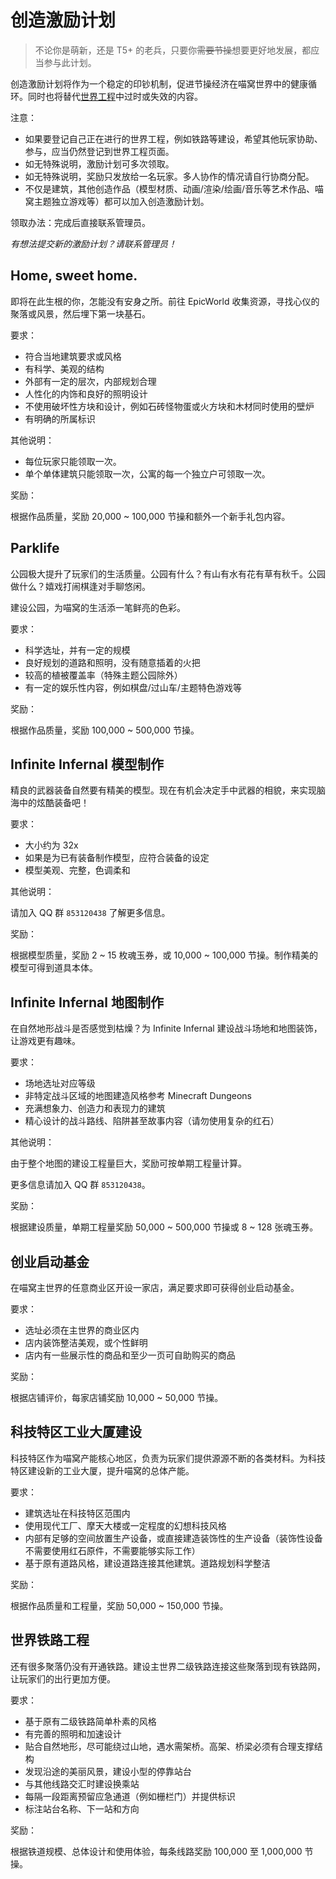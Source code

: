# 创造激励计划

> 不论你是萌新，还是 T5+ 的老兵，只要你~~需要节操~~想要更好地发展，都应当参与此计划。

创造激励计划将作为一个稳定的印钞机制，促进节操经济在喵窝世界中的健康循环。同时也将替代[世界工程](nyaa/projects.md)中过时或失效的内容。

注意：

- 如果要登记自己正在进行的世界工程，例如铁路等建设，希望其他玩家协助、参与，应当仍然登记到世界工程页面。
- 如无特殊说明，激励计划可多次领取。
- 如无特殊说明，奖励只发放给一名玩家。多人协作的情况请自行协商分配。
- 不仅是建筑，其他创造作品（模型材质、动画/渲染/绘画/音乐等艺术作品、喵窝主题独立游戏等）都可以加入创造激励计划。

领取办法：完成后直接联系管理员。

*有想法提交新的激励计划？请联系管理员！*

## Home, sweet home.

即将在此生根的你，怎能没有安身之所。前往 EpicWorld 收集资源，寻找心仪的聚落或风景，然后埋下第一块基石。

要求：

- 符合当地建筑要求或风格
- 有科学、美观的结构
- 外部有一定的层次，内部规划合理
- 人性化的内饰和良好的照明设计
- 不使用破坏性方块和设计，例如石砖怪物蛋或火方块和木材同时使用的壁炉
- 有明确的所属标识

其他说明：

- 每位玩家只能领取一次。
- 单个单体建筑只能领取一次，公寓的每一个独立户可领取一次。

奖励：

根据作品质量，奖励 20,000 ~ 100,000 节操和额外一个新手礼包内容。

## Parklife

公园极大提升了玩家们的生活质量。公园有什么？有山有水有花有草有秋千。公园做什么？嬉戏打闹棋逢对手聊悠闲。

建设公园，为喵窝的生活添一笔鲜亮的色彩。

要求：

- 科学选址，并有一定的规模
- 良好规划的道路和照明，没有随意插着的火把
- 较高的植被覆盖率（特殊主题公园除外）
- 有一定的娱乐性内容，例如棋盘/过山车/主题特色游戏等

奖励：

根据作品质量，奖励 100,000 ~ 500,000 节操。

## Infinite Infernal 模型制作

精良的武器装备自然要有精美的模型。现在有机会决定手中武器的相貌，来实现脑海中的炫酷装备吧！

要求：

- 大小约为 32x
- 如果是为已有装备制作模型，应符合装备的设定
- 模型美观、完整，色调柔和

其他说明：

请加入 QQ 群 `853120438` 了解更多信息。

奖励：

根据模型质量，奖励 2 ~ 15 枚魂玉券，或 10,000 ~ 100,000 节操。制作精美的模型可得到道具本体。

## Infinite Infernal 地图制作

在自然地形战斗是否感觉到枯燥？为 Infinite Infernal 建设战斗场地和地图装饰，让游戏更有趣味。

要求：

- 场地选址对应等级
- 非特定战斗区域的地图建造风格参考 Minecraft Dungeons
- 充满想象力、创造力和表现力的建筑
- 精心设计的战斗路线、陷阱甚至故事内容（请勿使用复杂的红石）

其他说明：

由于整个地图的建设工程量巨大，奖励可按单期工程量计算。

更多信息请加入 QQ 群 `853120438`。

奖励：

根据建设质量，单期工程量奖励 50,000 ~ 500,000 节操或 8 ~ 128 张魂玉券。

## 创业启动基金

在喵窝主世界的任意商业区开设一家店，满足要求即可获得创业启动基金。

要求：

- 选址必须在主世界的商业区内
- 店内装饰整洁美观，或个性鲜明
- 店内有一些展示性的商品和至少一页可自助购买的商品

奖励：

根据店铺评价，每家店铺奖励 10,000 ~ 50,000 节操。

## 科技特区工业大厦建设

科技特区作为喵窝产能核心地区，负责为玩家们提供源源不断的各类材料。为科技特区建设新的工业大厦，提升喵窝的总体产能。

要求：

- 建筑选址在科技特区范围内
- 使用现代工厂、摩天大楼或一定程度的幻想科技风格
- 内部有足够的空间放置生产设备，或直接建造装饰性的生产设备（装饰性设备不需要使用红石原件，不需要能够实际工作）
- 基于原有道路风格，建设道路连接其他建筑。道路规划科学整洁

奖励：

根据作品质量和工程量，奖励 50,000 ~ 150,000 节操。

## 世界铁路工程

还有很多聚落仍没有开通铁路。建设主世界二级铁路连接这些聚落到现有铁路网，让玩家们的出行更加方便。

要求：

- 基于原有二级铁路简单朴素的风格
- 有完善的照明和加速设计
- 贴合自然地形，尽可能绕过山地，遇水需架桥。高架、桥梁必须有合理支撑结构
- 发现沿途的美丽风景，建设小型的停靠站台
- 与其他线路交汇时建设换乘站
- 每隔一段距离预留应急通道（例如栅栏门）并提供标识
- 标注站台名称、下一站和方向

奖励：

根据铁道规模、总体设计和使用体验，每条线路奖励 100,000 至 1,000,000 节操。
